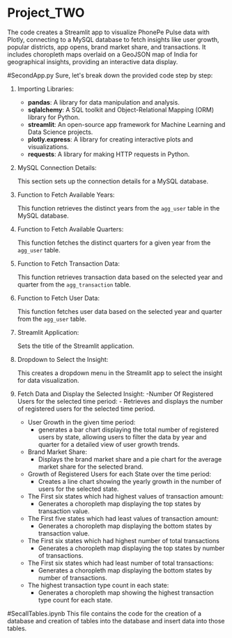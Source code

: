 # Project_TWO
The code creates a Streamlit app to visualize PhonePe Pulse data with Plotly, connecting to a MySQL database to fetch insights like user growth, popular districts, app opens, brand market share, and transactions. It includes choropleth maps overlaid on a GeoJSON map of India for geographical insights, providing an interactive data display.

#SecondApp.py
Sure, let's break down the provided code step by step:

1. Importing Libraries:

    - **pandas**: A library for data manipulation and analysis.
    - **sqlalchemy**: A SQL toolkit and Object-Relational Mapping (ORM) library for Python.
    - **streamlit**: An open-source app framework for Machine Learning and Data Science projects.
    - **plotly.express**: A library for creating interactive plots and visualizations.
    - **requests**: A library for making HTTP requests in Python.

2. MySQL Connection Details:
   
    This section sets up the connection details for a MySQL database.

3. Function to Fetch Available Years:
  
    This function retrieves the distinct years from the `agg_user` table in the MySQL database.

4. Function to Fetch Available Quarters:
    
    This function fetches the distinct quarters for a given year from the `agg_user` table.

5. Function to Fetch Transaction Data:
  
    This function retrieves transaction data based on the selected year and quarter from the `agg_transaction` table.

6. Function to Fetch User Data:
  
    This function fetches user data based on the selected year and quarter from the `agg_user` table.

7. Streamlit Application:
   
    Sets the title of the Streamlit application.

8. Dropdown to Select the Insight:
  
    This creates a dropdown menu in the Streamlit app to select the insight for data visualization.

9. Fetch Data and Display the Selected Insight:
    -Number Of Registered Users for the selected time period:
        - Retrieves and displays the number of registered users for the selected time period.
    - User Growth in the given time period:
        - generates a bar chart displaying the total number of registered users by state, allowing users to filter the data by year and 
          quarter for a detailed view of user growth trends.
    - Brand Market Share:
        - Displays the brand market share and a pie chart for the average market share for the selected brand.
    - Growth of Registered Users for each State over the time period:
        - Creates a line chart showing the yearly growth in the number of users for the selected state.
    - The First six states which had highest values of transaction amount:
        - Generates a choropleth map displaying the top states by transaction value.
    - The First five states which had least values of transaction amount:
        - Generates a choropleth map displaying the bottom states by transaction value.
    - The First six states which had highest number of total transactions
        - Generates a choropleth map displaying the top states by number of transactions.
    - The First six states which had least number of total transactions:
        - Generates a choropleth map displaying the bottom states by number of transactions.
    - The highest transaction type count in each state:
        - Generates a choropleth map showing the highest transaction type count for each state.
   

#SecallTables.ipynb
This file contains the code for the creation of a database and creation of tables into the database and insert data into those tables.
